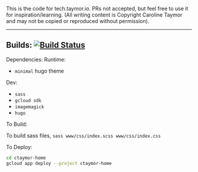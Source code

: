 This is the code for tech.taymor.io. PRs not accepted, but feel free to use it for inspiration/learning. (All writing content is Copyright Caroline Taymor and may not be copied or reproduced without permission).

-------
Builds:
[![Build Status](https://travis-ci.org/ctaymor/ctaymor-tech.svg?branch=master)](https://travis-ci.org/ctaymor/ctaymor-tech)
-------

Dependencies:
Runtime:
* `minimal` hugo theme

Dev:
* `sass`
* `gcloud sdk`
* `imagemagick`
* `hugo`

To Build:

To build sass files, `sass www/css/index.scss www/css/index.css`

To Deploy:
```bash
cd ctaymor-home
gcloud app deploy --project ctaymor-home
```
